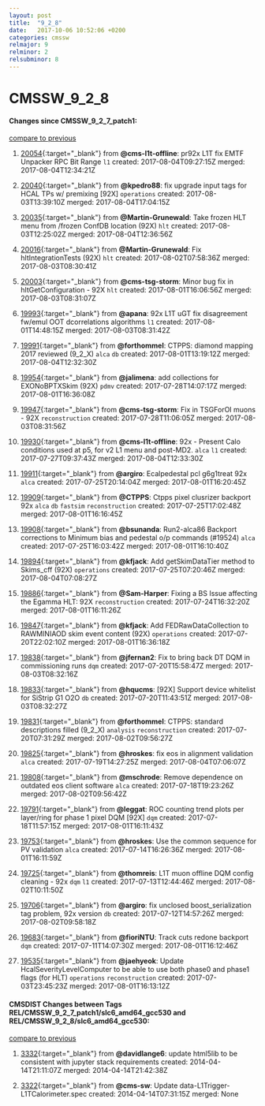 ```yaml
---
layout: post
title:  "9_2_8"
date:   2017-10-06 10:52:06 +0200
categories: cmssw
relmajor: 9
relminor: 2
relsubminor: 8
---
```


# CMSSW_9_2_8
#### Changes since CMSSW_9_2_7_patch1:
[compare to previous](https://github.com/cms-sw/cmssw/compare/CMSSW_9_2_7_patch1...CMSSW_9_2_8)



1. [20054](http://github.com/cms-sw/cmssw/pull/20054){:target="_blank"}  from **@cms-l1t-offline**: pr92x L1T fix EMTF Unpacker RPC Bit Range `l1`  created: 2017-08-04T09:27:15Z merged: 2017-08-04T12:34:21Z

1. [20040](http://github.com/cms-sw/cmssw/pull/20040){:target="_blank"}  from **@kpedro88**: fix upgrade input tags for HCAL TPs w/ premixing [92X] `operations`  created: 2017-08-03T13:39:10Z merged: 2017-08-04T17:04:15Z

1. [20035](http://github.com/cms-sw/cmssw/pull/20035){:target="_blank"}  from **@Martin-Grunewald**: Take frozen HLT menu from /frozen ConfDB location (92X) `hlt`  created: 2017-08-03T12:25:02Z merged: 2017-08-04T12:36:56Z

1. [20016](http://github.com/cms-sw/cmssw/pull/20016){:target="_blank"}  from **@Martin-Grunewald**: Fix hltIntegrationTests (92X) `hlt`  created: 2017-08-02T07:58:36Z merged: 2017-08-03T08:30:41Z

1. [20003](http://github.com/cms-sw/cmssw/pull/20003){:target="_blank"}  from **@cms-tsg-storm**: Minor bug fix in hltGetConfiguration - 92X `hlt`  created: 2017-08-01T16:06:56Z merged: 2017-08-03T08:31:07Z

1. [19993](http://github.com/cms-sw/cmssw/pull/19993){:target="_blank"}  from **@apana**: 92x L1T uGT fix disagreement fw/emul OOT dcorrelations algorithms `l1`  created: 2017-08-01T14:48:15Z merged: 2017-08-03T08:31:42Z

1. [19991](http://github.com/cms-sw/cmssw/pull/19991){:target="_blank"}  from **@forthommel**: CTPPS: diamond mapping 2017 reviewed (9_2_X) `alca`  `db`  created: 2017-08-01T13:19:12Z merged: 2017-08-04T12:32:30Z

1. [19954](http://github.com/cms-sw/cmssw/pull/19954){:target="_blank"}  from **@jalimena**: add collections for EXONoBPTXSkim (92X) `pdmv`  created: 2017-07-28T14:07:17Z merged: 2017-08-01T16:36:08Z

1. [19947](http://github.com/cms-sw/cmssw/pull/19947){:target="_blank"}  from **@cms-tsg-storm**: Fix in TSGForOI muons - 92X `reconstruction`  created: 2017-07-28T11:06:05Z merged: 2017-08-03T08:31:56Z

1. [19930](http://github.com/cms-sw/cmssw/pull/19930){:target="_blank"}  from **@cms-l1t-offline**: 92x - Present Calo conditions used at p5, for v2 L1 menu and post-MD2. `alca`  `l1`  created: 2017-07-27T09:37:43Z merged: 2017-08-04T12:33:30Z

1. [19911](http://github.com/cms-sw/cmssw/pull/19911){:target="_blank"}  from **@argiro**: Ecalpedestal pcl g6g1treat 92x `alca`  created: 2017-07-25T20:14:04Z merged: 2017-08-01T16:20:45Z

1. [19909](http://github.com/cms-sw/cmssw/pull/19909){:target="_blank"}  from **@CTPPS**: Ctpps pixel clusrizer backport 92x `alca`  `db`  `fastsim`  `reconstruction`  created: 2017-07-25T17:02:48Z merged: 2017-08-01T16:16:45Z

1. [19908](http://github.com/cms-sw/cmssw/pull/19908){:target="_blank"}  from **@bsunanda**: Run2-alca86 Backport corrections to Minimum bias and pedestal o/p commands (#19524) `alca`  created: 2017-07-25T16:03:42Z merged: 2017-08-01T16:10:40Z

1. [19894](http://github.com/cms-sw/cmssw/pull/19894){:target="_blank"}  from **@kfjack**: Add getSkimDataTier method to Skims_cff (92X) `operations`  created: 2017-07-25T07:20:46Z merged: 2017-08-04T07:08:27Z

1. [19886](http://github.com/cms-sw/cmssw/pull/19886){:target="_blank"}  from **@Sam-Harper**: Fixing a BS Issue affecting the Egamma HLT: 92X `reconstruction`  created: 2017-07-24T16:32:20Z merged: 2017-08-01T16:11:26Z

1. [19847](http://github.com/cms-sw/cmssw/pull/19847){:target="_blank"}  from **@kfjack**: Add FEDRawDataCollection to RAWMINIAOD skim event content (92X) `operations`  created: 2017-07-20T22:02:10Z merged: 2017-08-01T16:36:18Z

1. [19838](http://github.com/cms-sw/cmssw/pull/19838){:target="_blank"}  from **@jfernan2**: Fix to bring back DT DQM in commissioning runs `dqm`  created: 2017-07-20T15:58:47Z merged: 2017-08-03T08:32:16Z

1. [19833](http://github.com/cms-sw/cmssw/pull/19833){:target="_blank"}  from **@hqucms**: [92X] Support device whitelist for SiStrip G1 O2O `db`  created: 2017-07-20T11:43:51Z merged: 2017-08-03T08:32:27Z

1. [19831](http://github.com/cms-sw/cmssw/pull/19831){:target="_blank"}  from **@forthommel**:  CTPPS: standard descriptions filled (9_2_X) `analysis`  `reconstruction`  created: 2017-07-20T07:31:29Z merged: 2017-08-02T09:56:27Z

1. [19825](http://github.com/cms-sw/cmssw/pull/19825){:target="_blank"}  from **@hroskes**: fix eos in alignment validation `alca`  created: 2017-07-19T14:27:25Z merged: 2017-08-04T07:06:07Z

1. [19808](http://github.com/cms-sw/cmssw/pull/19808){:target="_blank"}  from **@mschrode**: Remove dependence on outdated eos client software `alca`  created: 2017-07-18T19:23:26Z merged: 2017-08-02T09:56:42Z

1. [19791](http://github.com/cms-sw/cmssw/pull/19791){:target="_blank"}  from **@leggat**: ROC counting trend plots per layer/ring for phase 1 pixel DQM [92X] `dqm`  created: 2017-07-18T11:57:15Z merged: 2017-08-01T16:11:43Z

1. [19753](http://github.com/cms-sw/cmssw/pull/19753){:target="_blank"}  from **@hroskes**: Use the common sequence for PV validation `alca`  created: 2017-07-14T16:26:36Z merged: 2017-08-01T16:11:59Z

1. [19725](http://github.com/cms-sw/cmssw/pull/19725){:target="_blank"}  from **@thomreis**: L1T muon offline DQM config cleaning - 92x `dqm`  `l1`  created: 2017-07-13T12:44:46Z merged: 2017-08-02T10:11:50Z

1. [19706](http://github.com/cms-sw/cmssw/pull/19706){:target="_blank"}  from **@argiro**: fix unclosed boost_serialization tag problem, 92x version `db`  created: 2017-07-12T14:57:26Z merged: 2017-08-02T09:58:18Z

1. [19683](http://github.com/cms-sw/cmssw/pull/19683){:target="_blank"}  from **@fioriNTU**: Track cuts redone backport `dqm`  created: 2017-07-11T14:07:30Z merged: 2017-08-01T16:12:46Z

1. [19535](http://github.com/cms-sw/cmssw/pull/19535){:target="_blank"}  from **@jaehyeok**: Update HcalSeverityLevelComputer to be able to use both phase0 and phase1 flags (for HLT) `operations`  `reconstruction`  created: 2017-07-03T23:45:23Z merged: 2017-08-01T16:13:12Z

#### CMSDIST Changes between Tags REL/CMSSW_9_2_7_patch1/slc6_amd64_gcc530 and REL/CMSSW_9_2_8/slc6_amd64_gcc530:
[compare to previous](https://github.com/cms-sw/cmsdist/compare/REL/CMSSW_9_2_7_patch1/slc6_amd64_gcc530...REL/CMSSW_9_2_8/slc6_amd64_gcc530)



1. [3332](http://github.com/cms-sw/cmssw/pull/3332){:target="_blank"}  from **@davidlange6**: update html5lib to be consistent with jupyter stack requirements created: 2014-04-14T21:11:07Z merged: 2014-04-14T21:42:38Z

1. [3322](http://github.com/cms-sw/cmssw/pull/3322){:target="_blank"}  from **@cms-sw**: Update data-L1Trigger-L1TCalorimeter.spec created: 2014-04-14T07:31:15Z merged: None
